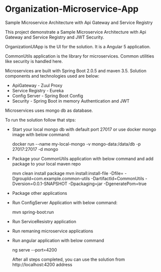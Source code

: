# Organization-Microservice-App
Sample Microservice Architecture with Api Gateway and Service Registry


This project demonstrate a Sample Microservice Architecture with Api Gateway and Service Registry and JWT Security.

OrganizationUIApp is the UI for the solution. It is a Angular 5 application.

CommonUtils application is the library for microservices. Common utilities like security is handled here.

Microservices are built with Spring Boot 2.0.5 and maven 3.5. Solution components and technologies used are below:

- ApiGateway - Zuul Proxy
- Service Registry - Eureka
- Config Server - Spring Boot Config
- Security - Spring Boot in memory Authentication and JWT

Microservices uses mongo db as database.

To run the solution follow that stps:

- Start your local mongo db with default port 27017 or use docker mongo image with below command:

    docker run --name my-local-mongo -v mongo-data:/data/db -p 27017:27017 -d mongo
    
- Package your CommonUtils application with below command and add package to your local maven repo
    
    mvn clean install package
    mvn install:install-file -Dfile=<path to CoomonUtils jar file> -DgroupId=com.example.common-utils -DartifactId=CommonUtils -Dversion=0.0.1-SNAPSHOT -Dpackaging=jar -DgeneratePom=true
 
- Package other applications
- Run ConfigServer Application with below command:
    
    mvn spring-boot:run
    
- Run ServiceResistry application
- Run remaning microservice applications
- Run angular application with below command
    
    ng serve --port=4200
    
  After all steps completed,  you can use the solution from http://localhost:4200 address
  
  
  
